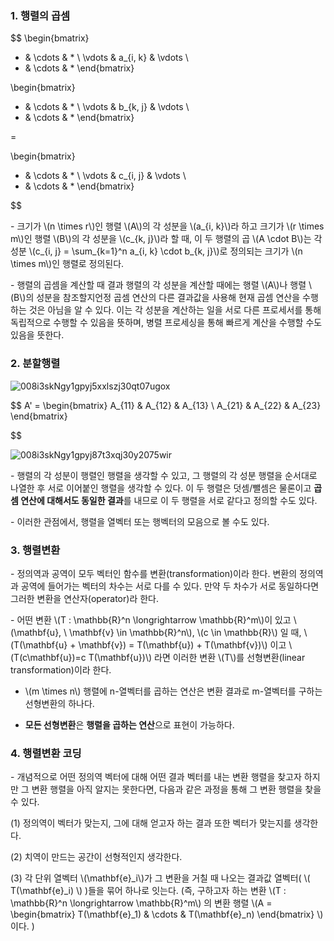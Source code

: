 ### 1. 행렬의 곱셈


$$ 
\begin{bmatrix} 
* & \cdots &  * \\ 
\vdots & a_{i, k} & \vdots \\
* & \cdots &  * 
\end{bmatrix}  

\begin{bmatrix} 
* & \cdots &  * \\ 
\vdots & b_{k, j} & \vdots \\
* & \cdots &  * 
\end{bmatrix}  

=

\begin{bmatrix} 
* & \cdots &  * \\ 
\vdots & c_{i, j} & \vdots \\
* & \cdots &  * 
\end{bmatrix}  


$$ 



\- 크기가 \\(n \times r\\)인 행렬 \\(A\\)의 각 성분을 \\(a_{i, k}\\)라 하고 크기가 \\(r \times m\\)인 행렬 \\(B\\)의 각 성분을 \\(c_{k, j}\\)라 할 때, 이 두 행렬의 곱 \\(A \cdot B\\)는 각 성분 \\(c_{i, j} = \sum_{k=1}^n a_{i, k} \cdot b_{k, j}\\)로 정의되는 크기가 \\(n \times m\\)인 행렬로 정의된다.

\- 행렬의 곱셈을 계산할 때 결과 행렬의 각 성분을 계산할 때에는 행렬 \\(A\\)나 행렬 \\(B\\)의 성분을 참조할지언정 곱셈 연산의 다른 결과값을 사용해 현재 곱셈 연산을 수행하는 것은 아님을 알 수 있다. 이는 각 성분을 계산하는 일을 서로 다른 프로세서를 통해 독립적으로 수행할 수 있음을 뜻하며, 병렬 프로세싱을 통해 빠르게 계산을 수행할 수도 있음을 뜻한다.


### 2. 분할행렬

![008i3skNgy1gpyj5xxlszj30qt07ugox](https://user-images.githubusercontent.com/69514453/145963026-5e018d56-ce17-4185-b5c1-2ba5892eb9ac.jpg)

$$
A' = 
\begin{bmatrix} 
A_{11} & A_{12} & A_{13} \\
A_{21} & A_{22} & A_{23}
\end{bmatrix}  

$$

![008i3skNgy1gpyj87t3xqj30y2075wir](https://user-images.githubusercontent.com/69514453/145964601-e5b066ea-ad9f-482a-a044-73eaf869d658.jpg)



\- 행렬의 각 성분이 행렬인 행렬을 생각할 수 있고, 그 행렬의 각 성분 행렬을 순서대로 나열한 후 서로 이어붙인 행렬을 생각할 수 있다. 이 두 행렬은 덧셈/뺄셈은 물론이고 **곱셈 연산에 대해서도 동일한 결과**를 내므로 이 두 행렬을 서로 같다고 정의할 수도 있다.

\- 이러한 관점에서, 행렬을 열벡터 또는 행벡터의 모음으로 볼 수도 있다.


### 3. 행렬변환

\- 정의역과 공역이 모두 벡터인 함수를 변환(transformation)이라 한다. 변환의 정의역과 공역에 들어가는 벡터의 차수는 서로 다를 수 있다. 만약 두 차수가 서로 동일하다면 그러한 변환을 연산자(operator)라 한다.

\- 어떤 변환 \\(T : \mathbb{R}^n \longrightarrow \mathbb{R}^m\\)이 있고 \\(\mathbf{u}, \ \mathbf{v} \in \mathbb{R}^n\\), \\(c \in \mathbb{R}\\) 일 때, \\(T(\mathbf{u} + \mathbf{v}) = T(\mathbf{u}) + T(\mathbf{v})\\) 이고 \\(T(c\mathbf{u})=c T(\mathbf{u})\\) 라면 이러한 변환 \\(T\\)를 선형변환(linear transformation)이라 한다.

- \\(m \times n\\) 행렬에 n-열벡터를 곱하는 연산은 변환 결과로 m-열벡터를 구하는 선형변환의 하나다.

- **모든 선형변환**은 **행렬을 곱하는 연산**으로 표현이 가능하다.



### 4. 행렬변환 코딩

\- 개념적으로 어떤 정의역 벡터에 대해 어떤 결과 벡터를 내는 변환 행렬을 찾고자 하지만 그 변환 행렬을 아직 알지는 못한다면, 다음과 같은 과정을 통해 그 변환 행렬을 찾을 수 있다.

(1) 정의역이 벡터가 맞는지, 그에 대해 얻고자 하는 결과 또한 벡터가 맞는지를 생각한다.

(2) 치역이 만드는 공간이 선형적인지 생각한다.

(3) 각 단위 열벡터 \\(\mathbf{e}_i\\)가 그 변환을 거칠 때 나오는 결과값 열벡터( \\( T(\mathbf{e}_i) \\) )들을 묶어 하나로 잇는다. (즉, 구하고자 하는 변환 \\(T : \mathbb{R}^n \longrightarrow \mathbb{R}^m\\) 의 변환 행렬 \\(A = \begin{bmatrix} T(\mathbf{e}_1) & \cdots & T(\mathbf{e}_n) \end{bmatrix} \\) 이다. )


